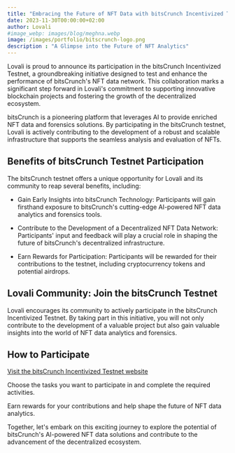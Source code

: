 ```yaml
---
title: "Embracing the Future of NFT Data with bitsCrunch Incentivized Testnet"
date: 2023-11-30T00:00:00+02:00
author: Lovali
#image_webp: images/blog/meghna.webp
image: /images/portfolio/bitscrunch-logo.png
description : "A Glimpse into the Future of NFT Analytics"
---
```


Lovali is proud to announce its participation in the bitsCrunch Incentivized Testnet, a groundbreaking initiative designed to test and enhance the performance of bitsCrunch's  NFT data network. This collaboration marks a significant step forward in Lovali's commitment to supporting innovative blockchain projects and fostering the growth of the decentralized ecosystem.

bitsCrunch is a pioneering platform that leverages AI to provide enriched NFT data and forensics solutions. By participating in the bitsCrunch testnet, Lovali is actively contributing to the development of a robust and scalable infrastructure that supports the seamless analysis and evaluation of NFTs.

## Benefits of bitsCrunch Testnet Participation

The bitsCrunch testnet offers a unique opportunity for Lovali and its community to reap several benefits, including:

- Gain Early Insights into bitsCrunch Technology: Participants will gain firsthand exposure to bitsCrunch's cutting-edge AI-powered NFT data analytics and forensics tools.

- Contribute to the Development of a Decentralized NFT Data Network: Participants' input and feedback will play a crucial role in shaping the future of bitsCrunch's decentralized infrastructure.

- Earn Rewards for Participation: Participants will be rewarded for their contributions to the testnet, including cryptocurrency tokens and potential airdrops.

## Lovali Community: Join the bitsCrunch Testnet

Lovali encourages its community to actively participate in the bitsCrunch Incentivized Testnet. By taking part in this initiative, you will not only contribute to the development of a valuable project but also gain valuable insights into the world of NFT data analytics and forensics.

## How to Participate

[Visit the bitsCrunch Incentivized Testnet website](https://coinlist.co/bitscrunch-testnet)

Choose the tasks you want to participate in and complete the required activities.

Earn rewards for your contributions and help shape the future of NFT data analytics.

Together, let's embark on this exciting journey to explore the potential of bitsCrunch's AI-powered NFT data solutions and contribute to the advancement of the decentralized ecosystem.
